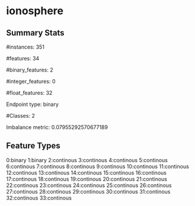 # ionosphere

## Summary Stats

#instances: 351

#features: 34

  #binary_features: 2

  #integer_features: 0

  #float_features: 32

Endpoint type: binary

#Classes: 2

Imbalance metric: 0.07955292570677189

## Feature Types

 0:binary
1:binary
2:continous
3:continous
4:continous
5:continous
6:continous
7:continous
8:continous
9:continous
10:continous
11:continous
12:continous
13:continous
14:continous
15:continous
16:continous
17:continous
18:continous
19:continous
20:continous
21:continous
22:continous
23:continous
24:continous
25:continous
26:continous
27:continous
28:continous
29:continous
30:continous
31:continous
32:continous
33:continous

